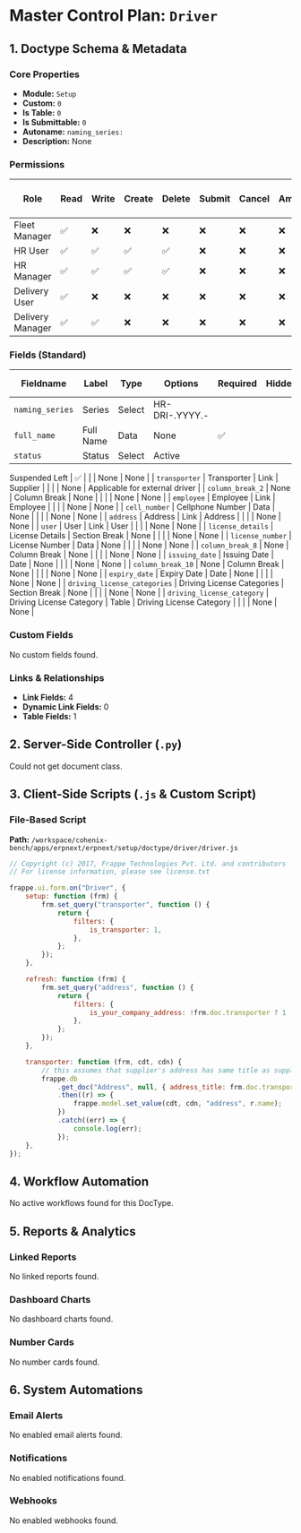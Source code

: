 # Master Control Plan: `Driver`

## 1. Doctype Schema & Metadata

### Core Properties
- **Module:** `Setup`
- **Custom:** `0`
- **Is Table:** `0`
- **Is Submittable:** `0`
- **Autoname:** `naming_series:`
- **Description:** None

### Permissions
| Role | Read | Write | Create | Delete | Submit | Cancel | Amend | Report | Import | Export | Print | Email | Share | Set User Perms |
|---|---|---|---|---|---|---|---|---|---|---|---|---|---|---|
| Fleet Manager | ✅ | ❌ | ❌ | ❌ | ❌ | ❌ | ❌ | ✅ | ❌ | ✅ | ✅ | ✅ | ✅ | ❌ |
| HR User | ✅ | ✅ | ✅ | ✅ | ❌ | ❌ | ❌ | ✅ | ❌ | ✅ | ✅ | ✅ | ✅ | ❌ |
| HR Manager | ✅ | ✅ | ✅ | ✅ | ❌ | ❌ | ❌ | ✅ | ❌ | ✅ | ✅ | ✅ | ✅ | ❌ |
| Delivery User | ✅ | ❌ | ❌ | ❌ | ❌ | ❌ | ❌ | ✅ | ❌ | ❌ | ✅ | ❌ | ❌ | ❌ |
| Delivery Manager | ✅ | ✅ | ❌ | ❌ | ❌ | ❌ | ❌ | ✅ | ❌ | ✅ | ✅ | ✅ | ✅ | ❌ |


### Fields (Standard)
| Fieldname | Label | Type | Options | Required | Hidden | Read Only | Default | Description |
|---|---|---|---|---|---|---|---|---|
| `naming_series` | Series | Select | HR-DRI-.YYYY.- |  |  |  | None | None |
| `full_name` | Full Name | Data | None | ✅ |  |  | None | None |
| `status` | Status | Select | Active
Suspended
Left | ✅ |  |  | None | None |
| `transporter` | Transporter | Link | Supplier |  |  |  | None | Applicable for external driver |
| `column_break_2` | None | Column Break | None |  |  |  | None | None |
| `employee` | Employee | Link | Employee |  |  |  | None | None |
| `cell_number` | Cellphone Number | Data | None |  |  |  | None | None |
| `address` | Address | Link | Address |  |  |  | None | None |
| `user` | User | Link | User |  |  |  | None | None |
| `license_details` | License Details | Section Break | None |  |  |  | None | None |
| `license_number` | License Number | Data | None |  |  |  | None | None |
| `column_break_8` | None | Column Break | None |  |  |  | None | None |
| `issuing_date` | Issuing Date | Date | None |  |  |  | None | None |
| `column_break_10` | None | Column Break | None |  |  |  | None | None |
| `expiry_date` | Expiry Date | Date | None |  |  |  | None | None |
| `driving_license_categories` | Driving License Categories | Section Break | None |  |  |  | None | None |
| `driving_license_category` | Driving License Category | Table | Driving License Category |  |  |  | None | None |


### Custom Fields
No custom fields found.


### Links & Relationships
- **Link Fields:** 4
- **Dynamic Link Fields:** 0
- **Table Fields:** 1

## 2. Server-Side Controller (`.py`)
Could not get document class.


## 3. Client-Side Scripts (`.js` & Custom Script)
### File-Based Script
**Path:** `/workspace/cohenix-bench/apps/erpnext/erpnext/setup/doctype/driver/driver.js`
```javascript
// Copyright (c) 2017, Frappe Technologies Pvt. Ltd. and contributors
// For license information, please see license.txt

frappe.ui.form.on("Driver", {
	setup: function (frm) {
		frm.set_query("transporter", function () {
			return {
				filters: {
					is_transporter: 1,
				},
			};
		});
	},

	refresh: function (frm) {
		frm.set_query("address", function () {
			return {
				filters: {
					is_your_company_address: !frm.doc.transporter ? 1 : 0,
				},
			};
		});
	},

	transporter: function (frm, cdt, cdn) {
		// this assumes that supplier's address has same title as supplier's name
		frappe.db
			.get_doc("Address", null, { address_title: frm.doc.transporter })
			.then((r) => {
				frappe.model.set_value(cdt, cdn, "address", r.name);
			})
			.catch((err) => {
				console.log(err);
			});
	},
});

```




## 4. Workflow Automation
No active workflows found for this DocType.


## 5. Reports & Analytics
### Linked Reports
No linked reports found.


### Dashboard Charts
No dashboard charts found.


### Number Cards
No number cards found.


## 6. System Automations
### Email Alerts
No enabled email alerts found.


### Notifications
No enabled notifications found.


### Webhooks
No enabled webhooks found.
